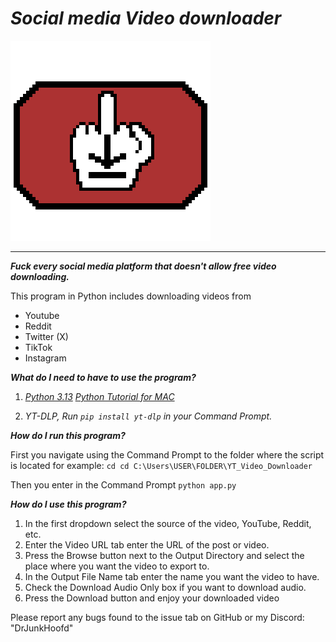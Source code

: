 # *Social media Video downloader*
![Logo](Logo.png)

---
***Fuck every social media platform that doesn't allow free video downloading.***

This program in Python includes downloading videos from
- Youtube
- Reddit
- Twitter (X)
- TikTok
- Instagram

***What do I need to have to use the program?***

1. *[Python 3.13](https://www.python.org/downloads/release/python-3130/)*
    *[Python Tutorial for MAC](https://docs.python.org/3/using/mac.html)*

2. *YT-DLP, Run `pip install yt-dlp` in your Command Prompt.*

***How do I run this program?***

First you navigate using the Command Prompt to the folder where the script is located for example: `cd cd C:\Users\USER\FOLDER\YT_Video_Downloader`

Then you enter in the Command Prompt `python app.py`

***How do I use this program?***

1. In the first dropdown select the source of the video, YouTube, Reddit, etc.
2. Enter the Video URL tab enter the URL of the post or video.
3. Press the Browse button next to the Output Directory and select the place where you want the video to export to.
4. In the Output File Name tab enter the name you want the video to have.
5. Check the Download Audio Only box if you want to download audio.
6. Press the Download button and enjoy your downloaded video

Please report any bugs found to the issue tab on GitHub or my Discord: "DrJunkHoofd"